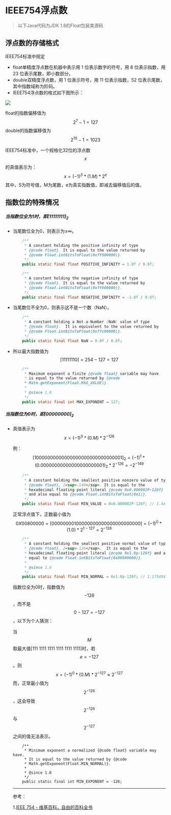 # IEEE754浮点数

> 以下Java代码为JDK 1.8的Float包装类源码

## 浮点数的存储格式

IEEE754标准中规定

- float单精度浮点数在机器中表示用 1 位表示数字的符号，用 8 位表示指数，用 23 位表示尾数，即小数部分。
- double双精度浮点数，用 1 位表示符号，用 11 位表示指数，52 位表示尾数，其中指数域称为阶码。
- IEEE754浮点数的格式如下图所示：

![](https://upload.wikimedia.org/wikipedia/commons/thumb/7/75/General_floating_point_frac.svg/490px-General_floating_point_frac.svg.png)

float的指数偏移值为$$2^7-1=127$$
double的指数偏移值为$$2^{10}-1=1023$$

IEEE754标准中，一个规格化32位的浮点数$$x$$的真值表示为：
$$
x=(-1)^S*(1.M)*2^e
$$
其中，S为符号值，M为尾数，e为真实指数值，即减去偏移值后的值。

## 指数位的特殊情况

##### 当指数位全为1时，即$[11111111]_2$

- 当尾数位全为0，则表示为±∞。

    ```java
        /**
         * A constant holding the positive infinity of type
         * {@code float}. It is equal to the value returned by
         * {@code Float.intBitsToFloat(0x7f800000)}.
         */
        public static final float POSITIVE_INFINITY = 1.0f / 0.0f;
    
        /**
         * A constant holding the negative infinity of type
         * {@code float}. It is equal to the value returned by
         * {@code Float.intBitsToFloat(0xff800000)}.
         */
        public static final float NEGATIVE_INFINITY = -1.0f / 0.0f;
    ```

- 当尾数位不全为0，则表示这不是一个数（NaN）。

    ```java
        /**
         * A constant holding a Not-a-Number (NaN) value of type
         * {@code float}.  It is equivalent to the value returned by
         * {@code Float.intBitsToFloat(0x7fc00000)}.
         */
        public static final float NaN = 0.0f / 0.0f;
    ```

- 所以最大指数值为$$[1111 1110] = 254 - 127 = 127$$ 

    ```java
        /**
         * Maximum exponent a finite {@code float} variable may have.  It
         * is equal to the value returned by {@code
         * Math.getExponent(Float.MAX_VALUE)}.
         *
         * @since 1.6
         */
        public static final int MAX_EXPONENT = 127;
    ```

    

##### 当指数位为0时，即$[00000000]_2$

- 真值表示为
    $$
    x=(-1)^S*(0.M)*2^{-126}
    $$

    例：
    $$
    [1 0000 0000 000 0000 0000 0000 0000 0001]_2 = (-1)^1*(0.000 0000 0000 0000 0000 0001)_2*2^{-126}=-2^{-149}
    $$

    ```java
        /**
         * A constant holding the smallest positive nonzero value of type
         * {@code float}, 2<sup>-149</sup>. It is equal to the
         * hexadecimal floating-point literal {@code 0x0.000002P-126f}
         * and also equal to {@code Float.intBitsToFloat(0x1)}.
         */
        public static final float MIN_VALUE = 0x0.000002P-126f; // 1.4e-45f
    ```

    正常浮点值下，正数最小值为
    $$
    0X00800000 = [0 0000 0001 000 0000 0000 0000 0000 0000] = (-1)^0*(1.0)*2^{1-127} = 2^{-126}
    $$

    ```java
        /**
         * A constant holding the smallest positive normal value of type
         * {@code float}, 2<sup>-126</sup>.  It is equal to the
         * hexadecimal floating-point literal {@code 0x1.0p-126f} and also
         * equal to {@code Float.intBitsToFloat(0x00800000)}.
         *
         * @since 1.6
         */
        public static final float MIN_NORMAL = 0x1.0p-126f; // 1.17549435E-38f
    ```

    指数位全为0时，指数值为$$-126$$，而不是$$0-127 = -127$$，以下为个人猜测：

    当$$M$$取最大值[111 1111 1111 1111 1111 1111]时，若$$e = -127$$。则
    $$
    x = (-1)^0*(0.M)*2^{-127} ≈ 2^{-127}
    $$
    而，正常最小值为$$2^{-126}$$，这会导致$$2^{-126}$$与$$2^{-127}$$之间的值无法表示。

    ```
        /**
         * Minimum exponent a normalized {@code float} variable may have.
         * It is equal to the value returned by {@code
         * Math.getExponent(Float.MIN_NORMAL)}.
         *
         * @since 1.6
         */
        public static final int MIN_EXPONENT = -126;
    ```

    ------

    参考：
    
    1.[IEEE 754 - 维基百科，自由的百科全书](https://zh.wikipedia.org/wiki/IEEE_754)
    
    